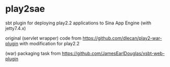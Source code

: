 play2sae
========

sbt plugin for deploying play2.2 applications to Sina App Engine (with jetty7.4.x)

original (servlet wrapper) code from https://github.com/dlecan/play2-war-plugin with modification for play2.2

(war) packaging task from https://github.com/JamesEarlDouglas/xsbt-web-plugin
